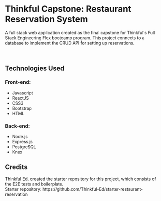 <h1>Thinkful Capstone: Restaurant Reservation System</h1>
A full stack web application created as the final capstone for Thinkful's Full Stack Engineering Flex bootcamp program. This project connects to a database to implement the CRUD API for setting up reservations.<br>
<br>
<br>


<h2>Technologies Used</h2>
<h3>Front-end:</h3>
<ul>
<li>Javascript</li>
<li>ReactJS</li>
<li>CSS3</li>
<li>Bootstrap</li>
<li>HTML</li>
</ul>


<h3>Back-end:</h3>
<ul>
<li>Node.js</li>
<li>Express.js</li>
<li>PostgreSQL</li>
<li>Knex</li>
</ul>

<h2>Credits</h2>
Thinkful Ed. created the starter repository for this project, which consists of the E2E tests and boilerplate.<br>
Starter repository: https://github.com/Thinkful-Ed/starter-restaurant-reservation
